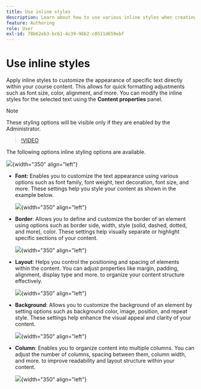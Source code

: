 ```yaml
---
title: Use inline styles
description: Learn about how to use various inline styles when creating Learning content in the Learning and Training content
feature: Authoring
role: User
exl-id: 78b62eb3-bc61-4c39-96b2-c0511d659ebf
---
```

# Use inline styles 

Apply inline styles to customize the appearance of specific text directly within your course content. This allows for quick formatting adjustments such as font size, color, alignment, and more. You can modify the inline styles for the selected text using the **Content properties** panel.

>[!NOTE]
>
> These styling options will be visible only if they are enabled by the Administrator. 


>[!VIDEO](https://video.tv.adobe.com/v/3469533/aem-guides-learning-content)


The following options inline styling options are available. 

![](assets/content-properties-learning-content.png){width="350" align="left"}


- **Font:** Enables you to customize the text appearance using various options such as font family, font weight, text decoration, font size, and more. These settings help you style your content as shown in the example below. 

    ![](assets/font-learning-content.png){width="350" align="left"}

- **Border**: Allows you to define and customize the border of an element using options such as border side, width, style (solid, dashed, dotted, and more), color. These settings help visually separate or highlight specific sections of your content.   

    ![](assets/border-learning-content.png){width="350" align="left"}

- **Layout**: Helps you control the positioning and spacing of elements within the content. You can adjust properties like margin, padding, alignment, display type and more. to organize your content structure effectively.

    ![](assets/layout-learning-content.png){width="350" align="left"}

- **Background**: Allows you to customize the background of an element by setting options such as background color, image, position, and repeat style. These settings help enhance the visual appeal and clarity of your content.  

    ![](assets/background-learning-content.png){width="350" align="left"}

- **Column**: Enables you to organize content into multiple columns. You can adjust the number of columns, spacing between them, column width, and more. to improve readability and layout structure within your content. 

    ![](assets/column-learning-content.png){width="350" align="left"}
